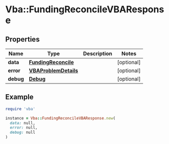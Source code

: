 # Vba::FundingReconcileVBAResponse

## Properties

| Name | Type | Description | Notes |
| ---- | ---- | ----------- | ----- |
| **data** | [**FundingReconcile**](FundingReconcile.md) |  | [optional] |
| **error** | [**VBAProblemDetails**](VBAProblemDetails.md) |  | [optional] |
| **debug** | [**Debug**](Debug.md) |  | [optional] |

## Example

```ruby
require 'vba'

instance = Vba::FundingReconcileVBAResponse.new(
  data: null,
  error: null,
  debug: null
)
```

